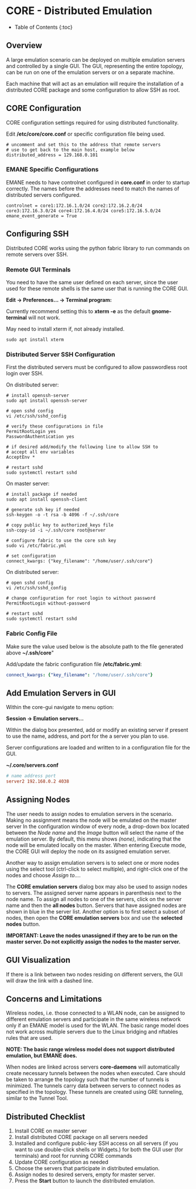 # CORE - Distributed Emulation

* Table of Contents
{:toc}

## Overview

A large emulation scenario can be deployed on multiple emulation servers and
controlled by a single GUI. The GUI, representing the entire topology, can be
run on one of the emulation servers or on a separate machine.

Each machine that will act as an emulation will require the installation of a
distributed CORE package and some configuration to allow SSH as root.

## CORE Configuration

CORE configuration settings required for using distributed functionality.

Edit **/etc/core/core.conf** or specific configuration file being used.

```shell
# uncomment and set this to the address that remote servers
# use to get back to the main host, example below
distributed_address = 129.168.0.101
```

### EMANE Specific Configurations

EMANE needs to have controlnet configured in **core.conf** in order to startup correctly.
The names before the addresses need to match the names of distributed servers configured.

```shell
controlnet = core1:172.16.1.0/24 core2:172.16.2.0/24 core3:172.16.3.0/24 core4:172.16.4.0/24 core5:172.16.5.0/24
emane_event_generate = True
```

## Configuring SSH

Distributed CORE works using the python fabric library to run commands on
remote servers over SSH.

### Remote GUI Terminals

You need to have the same user defined on each server, since the user used
for these remote shells is the same user that is running the CORE GUI.

**Edit -> Preferences... -> Terminal program:**

Currently recommend setting this to **xterm -e** as the default
**gnome-terminal** will not work.

May need to install xterm if, not already installed.

```shell
sudo apt install xterm
```

### Distributed Server SSH Configuration

First the distributed servers must be configured to allow passwordless root
login over SSH.

On distributed server:
```shelll
# install openssh-server
sudo apt install openssh-server

# open sshd config
vi /etc/ssh/sshd_config

# verify these configurations in file
PermitRootLogin yes
PasswordAuthentication yes

# if desired add/modify the following line to allow SSH to
# accept all env variables
AcceptEnv *

# restart sshd
sudo systemctl restart sshd
```

On master server:
```shell
# install package if needed
sudo apt install openssh-client

# generate ssh key if needed
ssh-keygen -o -t rsa -b 4096 -f ~/.ssh/core

# copy public key to authorized_keys file
ssh-copy-id -i ~/.ssh/core root@server

# configure fabric to use the core ssh key
sudo vi /etc/fabric.yml

# set configuration
connect_kwargs: {"key_filename": "/home/user/.ssh/core"}
```

On distributed server:
```shell
# open sshd config
vi /etc/ssh/sshd_config

# change configuration for root login to without password
PermitRootLogin without-password

# restart sshd
sudo systemctl restart sshd
```

### Fabric Config File

Make sure the value used below is the absolute path to the file
generated above **~/.ssh/core**"

Add/update the fabric configuration file **/etc/fabric.yml**:
```yaml
connect_kwargs: {"key_filename": "/home/user/.ssh/core"}
```

## Add Emulation Servers in GUI

Within the core-gui navigate to menu option:

**Session -> Emulation servers...**

Within the dialog box presented, add or modify an existing server if present
to use the name, address, and port for the a server you plan to use.

Server configurations are loaded and written to in a configuration file for
the GUI.

**~/.core/servers.conf**
```conf
# name address port
server2 192.168.0.2 4038
```

## Assigning Nodes

The user needs to assign nodes to emulation servers in the scenario. Making no
assignment means the node will be emulated on the master server
In the configuration window of every node, a drop-down box located between
the *Node name* and the *Image* button will select the name of the emulation
server. By default, this menu shows *(none)*, indicating that the node will
be emulated locally on the master. When entering Execute mode, the CORE GUI
will deploy the node on its assigned emulation server.

Another way to assign emulation servers is to select one or more nodes using
the select tool (ctrl-click to select multiple), and right-click one of the
nodes and choose *Assign to...*.

The **CORE emulation servers** dialog box may also be used to assign nodes to
servers. The assigned server name appears in parenthesis next to the node name.
To assign all nodes to one of the servers, click on the server name and then
the **all nodes** button. Servers that have assigned nodes are shown in blue in
the server list. Another option is to first select a subset of nodes, then open
the **CORE emulation servers** box and use the **selected nodes** button.

**IMPORTANT: Leave the nodes unassigned if they are to be run on the master
server. Do not explicitly assign the nodes to the master server.**

## GUI Visualization

If there is a link between two nodes residing on different servers, the GUI
will draw the link with a dashed line.

## Concerns and Limitations

Wireless nodes, i.e. those connected to a WLAN node, can be assigned to
different emulation servers and participate in the same wireless network
only if an EMANE model is used for the WLAN. The basic range model does
not work across multiple servers due to the Linux bridging and nftables
rules that are used.

**NOTE: The basic range wireless model does not support distributed emulation,
but EMANE does.**

When nodes are linked across servers **core-daemons** will automatically
create necessary tunnels between the nodes when executed. Care should be taken
to arrange the topology such that the number of tunnels is minimized. The
tunnels carry data between servers to connect nodes as specified in the topology.
These tunnels are created using GRE tunneling, similar to the Tunnel Tool.

## Distributed Checklist

1. Install CORE on master server
1. Install distributed CORE package on all servers needed
1. Installed and configure public-key SSH access on all servers (if you want to use
double-click shells or Widgets.) for both the GUI user (for terminals) and root for running CORE commands
1. Update CORE configuration as needed
1. Choose the servers that participate in distributed emulation.
1. Assign nodes to desired servers, empty for master server.
1. Press the **Start** button to launch the distributed emulation.
